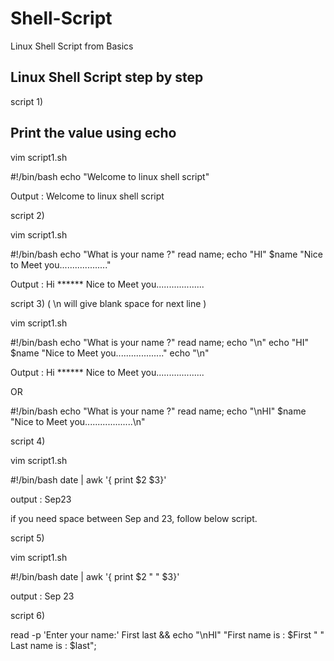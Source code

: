 # Shell-Script
Linux Shell Script from Basics

Linux Shell Script step by step
-------------------------------

script 1)

Print the value using echo
--------------------------
vim script1.sh

#!/bin/bash
echo "Welcome to linux shell script"

Output : Welcome to linux shell script


script 2)

vim script1.sh

#!/bin/bash
echo  "What is your name ?"
read name;
echo "HI" $name "Nice to Meet you..................."


Output : Hi ****** Nice to Meet you...................


script 3) ( \n will give blank space for next line )

vim script1.sh

#!/bin/bash
echo "What is your name ?"
read name;
echo "\n"
echo "HI" $name "Nice to Meet you..................."
echo "\n"

Output : Hi ****** Nice to Meet you...................

OR

#!/bin/bash
echo "What is your name ?"
read name;
echo "\nHI" $name "Nice to Meet you...................\n"

script 4)

vim script1.sh

#!/bin/bash
date | awk '{ print $2 $3}'

output : Sep23  

if you need space between Sep and 23, follow below script.


script 5)

vim script1.sh

#!/bin/bash
date | awk '{ print $2 " " $3}'

output : Sep 23  

script 6)

read -p 'Enter your name:' First last && echo  "\nHI" "First name is : $First " "  Last name is : $last";








